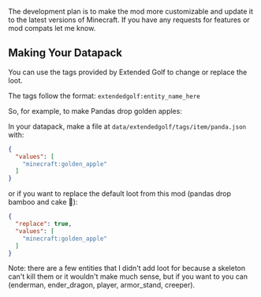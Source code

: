 The development plan is to make the mod more customizable and update it to the latest versions of Minecraft. If you have any requests for features or mod compats let me know.

## Making Your Datapack

You can use the tags provided by Extended Golf to change or replace the loot.

The tags follow the format: `extendedgolf:entity_name_here`

So, for example, to make Pandas drop golden apples:

In your datapack, make a file at `data/extendedgolf/tags/item/panda.json` with:

```json
{
  "values": [
    "minecraft:golden_apple"
  ]
}
```
or if you want to replace the default loot from this mod (pandas drop bamboo and cake 🍰):

```json
{
  "replace": true,
  "values": [
    "minecraft:golden_apple"
  ]
}
```

Note: there are a few entities that I didn't add loot for because a skeleton can't kill them or it wouldn't make much sense, but if you want to you can (enderman, ender_dragon, player, armor_stand, creeper).
